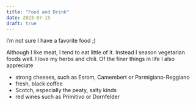 ```yaml
---
title: "Food and Drink"
date: 2023-07-15
draft: true
---
```


I’m not sure I have a favorite food ;)

Although I like meat, I tend to eat little of it. Instead I season vegetarian foods well. I love my herbs and chili. Of the finer things in life I also appreciate

- strong cheeses, such as Esrom, Camembert or Parmigiano-Reggiano
- fresh, black coffee
- Scotch, especially the peaty, salty kinds
- red wines such as Primitivo or Dornfelder


